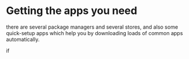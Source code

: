 # Getting the apps you need

there are several package managers and several stores, and also some quick-setup apps which help you by downloading loads of common apps automatically.

if&#x20;
